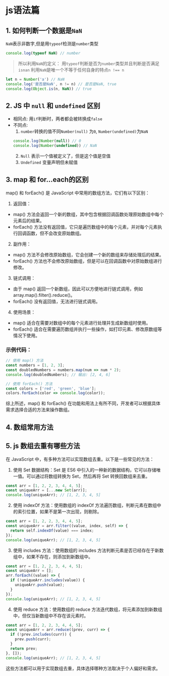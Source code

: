 # js语法篇

## 1. 如何判断一个数据是`NaN`
`NaN`表示非数字,但是用`typeof`检测是`number`类型
```js
console.log(typeof NaN) // number
```
> 所以利用`NaN`的定义： 用`typeof`判断是否为`number`类型并且判断是否满足`isnan`
利用`NaN`是唯一个不等于任何自身的特点`n !== n`
```js
let n = Number('a') // NaN
console.log('是否是NaN', n != n) // 是否是NaN, true
console.log(Object.is(n, NaN)) // true
```
## 2. JS 中 `null` 和 `undefined` 区别
- 相同点: 用`if`判断时，两者都会被转换成`false`
- 不同点:
  1. `number`转换的值不同`Number(null)` 为`0`,  `Number(undefined)`为`NaN`
  ```js
  console.log(Number(null)) // 0
  console.log(Number(undefined)) // NaN
  ```
  2. `Null` 表示一个值被定义了，但是这个值是空值
  3. `Undefined` 变量声明但未赋值

## 3. map 和 for...each的区别
map() 和 forEach() 是 JavaScript 中常用的数组方法，它们有以下区别：

1. 返回值：

- map() 方法会返回一个新的数组，其中包含根据回调函数处理原始数组中每个元素后的结果。
- forEach() 方法没有返回值，它只是遍历数组中的每个元素，并对每个元素执行回调函数，但不会改变原始数组。
2. 副作用：

- map() 方法不会修改原始数组，它会创建一个新的数组来存储处理后的结果。
- forEach() 方法也不会修改原始数组，但是可以在回调函数中对原始数组进行修改。
3. 链式调用：

- 由于 map() 返回一个新数组，因此可以方便地进行链式调用，例如 array.map().filter().reduce()。
- forEach() 没有返回值，无法进行链式调用。

4. 使用场景：

- map() 适合在需要对数组中的每个元素进行处理并生成新数组时使用。
- forEach() 适合在需要遍历数组并执行一些操作，如打印元素、修改原数组等情况下使用。
### 示例代码：
```js
// 使用 map() 方法
const numbers = [1, 2, 3];
const doubledNumbers = numbers.map(num => num * 2);
console.log(doubledNumbers); // 输出: [2, 4, 6]

// 使用 forEach() 方法
const colors = ['red', 'green', 'blue'];
colors.forEach(color => console.log(color));
```
综上所述，map() 和 forEach() 在功能和用法上有所不同，开发者可以根据具体需求选择合适的方法来操作数组。

## 4. 数组常用方法

## 5. js 数组去重有哪些方法
在 JavaScript 中，有多种方法可以实现数组去重。以下是一些常见的方法：

1. 使用 Set 数据结构：Set 是 ES6 中引入的一种新的数据结构，它可以存储唯一值。可以通过将数组转换为 Set，然后再将 Set 转换回数组来去重。
```javascript
const arr = [1, 2, 2, 3, 4, 4, 5];
const uniqueArr = [...new Set(arr)];
console.log(uniqueArr); // [1, 2, 3, 4, 5]
```
2. 使用 indexOf 方法：使用数组的 indexOf 方法遍历数组，判断元素在数组中的索引位置，如果不是第一次出现，则剔除。
```javascript
const arr = [1, 2, 2, 3, 4, 4, 5];
const uniqueArr = arr.filter((value, index, self) => {
  return self.indexOf(value) === index;
});
console.log(uniqueArr); // [1, 2, 3, 4, 5]
```
3. 使用 includes 方法：使用数组的 includes 方法判断元素是否已经存在于新数组中，如果不存在，则添加到新数组中。
```javascript
const arr = [1, 2, 2, 3, 4, 4, 5];
const uniqueArr = [];
arr.forEach((value) => {
  if (!uniqueArr.includes(value)) {
    uniqueArr.push(value);
  }
});
console.log(uniqueArr); // [1, 2, 3, 4, 5]
```
4. 使用 reduce 方法：使用数组的 reduce 方法迭代数组，将元素添加到新数组中，但仅当新数组中不存在该元素时。
```javascript
const arr = [1, 2, 2, 3, 4, 4, 5];
const uniqueArr = arr.reduce((prev, curr) => {
  if (!prev.includes(curr)) {
    prev.push(curr);
  }
  return prev;
}, []);
console.log(uniqueArr); // [1, 2, 3, 4, 5]
```
这些方法都可以用于实现数组去重，具体选择哪种方法取决于个人偏好和需求。